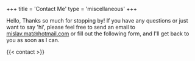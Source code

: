 +++
title = 'Contact Me'
type = 'miscellaneous'
+++

Hello, Thanks so much for stopping by! If you have any questions or just want to say 'hi', please feel free to send an email to [mislav.mat@hotmail.com](mailto:mislav.mat@hotmail.com) or fill out the following form, and I'll get back to you as soon as I can.

{{< contact >}}